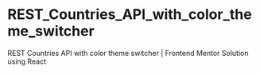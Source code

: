 # REST_Countries_API_with_color_theme_switcher

REST Countries API with color theme switcher | Frontend Mentor Solution using React